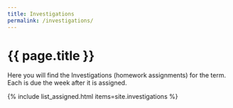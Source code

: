 ```yaml
---
title: Investigations
permalink: /investigations/
---
```

# {{ page.title }}

Here you will find the Investigations (homework assignments) for
the term.  Each is due the week after it is assigned.

{% include list_assigned.html items=site.investigations %}

